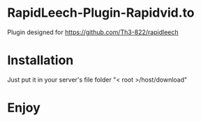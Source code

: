 # RapidLeech-Plugin-Rapidvid.to
Plugin designed for https://github.com/Th3-822/rapidleech
# Installation
Just put it in your server's file folder "< root >/host/download"
# Enjoy
